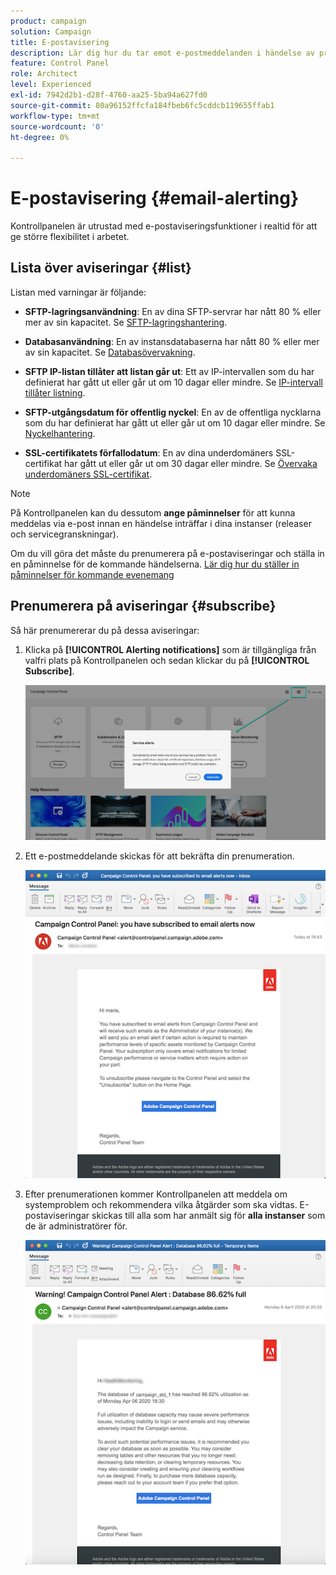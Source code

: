 ```yaml
---
product: campaign
solution: Campaign
title: E-postavisering
description: Lär dig hur du tar emot e-postmeddelanden i händelse av problem med dina Campaign-instanser
feature: Control Panel
role: Architect
level: Experienced
exl-id: 7942d2b1-d28f-4760-aa25-5ba94a627fd0
source-git-commit: 80a96152ffcfa184fbeb6fc5cddcb119655ffab1
workflow-type: tm+mt
source-wordcount: '0'
ht-degree: 0%

---
```


# E-postavisering {#email-alerting}

Kontrollpanelen är utrustad med e-postaviseringsfunktioner i realtid för att ge större flexibilitet i arbetet.

## Lista över aviseringar {#list}

Listan med varningar är följande:

* **SFTP-lagringsanvändning**: En av dina SFTP-servrar har nått 80 % eller mer av sin kapacitet. Se [SFTP-lagringshantering](../../sftp/using/sftp-storage-management.md).

* **Databasanvändning**: En av instansdatabaserna har nått 80 % eller mer av sin kapacitet. Se [Databasövervakning](../../performance-monitoring/using/database-monitoring.md).

* **SFTP IP-listan tillåter att listan går ut**: Ett av IP-intervallen som du har definierat har gått ut eller går ut om 10 dagar eller mindre. Se [IP-intervall tillåter listning](../../sftp/using/ip-range-allow-listing.md).

* **SFTP-utgångsdatum för offentlig nyckel**: En av de offentliga nycklarna som du har definierat har gått ut eller går ut om 10 dagar eller mindre. Se [Nyckelhantering](../../sftp/using/key-management.md).

* **SSL-certifikatets förfallodatum**: En av dina underdomäners SSL-certifikat har gått ut eller går ut om 30 dagar eller mindre. Se [Övervaka underdomäners SSL-certifikat](../../subdomains-certificates/using/monitoring-ssl-certificates.md).

<!--* **Long running Queries**: A query has been running for more than 24 hours on one of your instances. See [Monitoring active queries](database-active-queries.md).-->

>[!NOTE]
>
>På Kontrollpanelen kan du dessutom **ange påminnelser** för att kunna meddelas via e-post innan en händelse inträffar i dina instanser (releaser och servicegranskningar).
>
>Om du vill göra det måste du prenumerera på e-postaviseringar och ställa in en påminnelse för de kommande händelserna. [Lär dig hur du ställer in påminnelser för kommande evenemang](../../service-events/service-events.md#reminders)

## Prenumerera på aviseringar {#subscribe}

Så här prenumererar du på dessa aviseringar:

1. Klicka på **[!UICONTROL Alerting notifications]** som är tillgängliga från valfri plats på Kontrollpanelen och sedan klickar du på **[!UICONTROL Subscribe]**.

   ![](assets/subscribing.png)

1. Ett e-postmeddelande skickas för att bekräfta din prenumeration.

   ![](assets/email_subscription.png)

1. Efter prenumerationen kommer Kontrollpanelen att meddela om systemproblem och rekommendera vilka åtgärder som ska vidtas. E-postaviseringar skickas till alla som har anmält sig för **alla instanser** som de är administratörer för.

   ![](assets/alert_sample.png)
